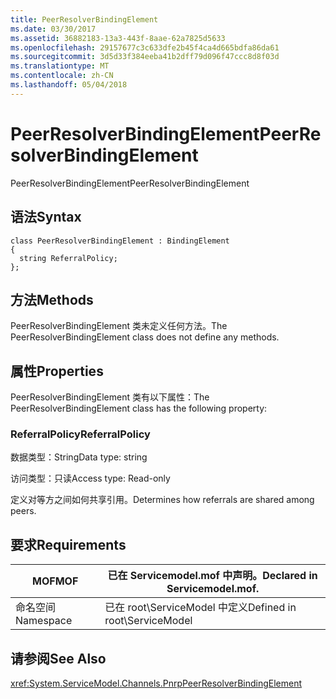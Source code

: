 ```yaml
---
title: PeerResolverBindingElement
ms.date: 03/30/2017
ms.assetid: 36882183-13a3-443f-8aae-62a7825d5633
ms.openlocfilehash: 29157677c3c633dfe2b45f4ca4d665bdfa86da61
ms.sourcegitcommit: 3d5d33f384eeba41b2dff79d096f47ccc8d8f03d
ms.translationtype: MT
ms.contentlocale: zh-CN
ms.lasthandoff: 05/04/2018
---
```

# <a name="peerresolverbindingelement"></a><span data-ttu-id="2ab26-102">PeerResolverBindingElement</span><span class="sxs-lookup"><span data-stu-id="2ab26-102">PeerResolverBindingElement</span></span>
<span data-ttu-id="2ab26-103">PeerResolverBindingElement</span><span class="sxs-lookup"><span data-stu-id="2ab26-103">PeerResolverBindingElement</span></span>  
  
## <a name="syntax"></a><span data-ttu-id="2ab26-104">语法</span><span class="sxs-lookup"><span data-stu-id="2ab26-104">Syntax</span></span>  
  
```  
class PeerResolverBindingElement : BindingElement  
{  
  string ReferralPolicy;  
};  
```  
  
## <a name="methods"></a><span data-ttu-id="2ab26-105">方法</span><span class="sxs-lookup"><span data-stu-id="2ab26-105">Methods</span></span>  
 <span data-ttu-id="2ab26-106">PeerResolverBindingElement 类未定义任何方法。</span><span class="sxs-lookup"><span data-stu-id="2ab26-106">The PeerResolverBindingElement class does not define any methods.</span></span>  
  
## <a name="properties"></a><span data-ttu-id="2ab26-107">属性</span><span class="sxs-lookup"><span data-stu-id="2ab26-107">Properties</span></span>  
 <span data-ttu-id="2ab26-108">PeerResolverBindingElement 类有以下属性：</span><span class="sxs-lookup"><span data-stu-id="2ab26-108">The PeerResolverBindingElement class has the following property:</span></span>  
  
### <a name="referralpolicy"></a><span data-ttu-id="2ab26-109">ReferralPolicy</span><span class="sxs-lookup"><span data-stu-id="2ab26-109">ReferralPolicy</span></span>  
 <span data-ttu-id="2ab26-110">数据类型：String</span><span class="sxs-lookup"><span data-stu-id="2ab26-110">Data type: string</span></span>  
  
 <span data-ttu-id="2ab26-111">访问类型：只读</span><span class="sxs-lookup"><span data-stu-id="2ab26-111">Access type: Read-only</span></span>  
  
 <span data-ttu-id="2ab26-112">定义对等方之间如何共享引用。</span><span class="sxs-lookup"><span data-stu-id="2ab26-112">Determines how referrals are shared among peers.</span></span>  
  
## <a name="requirements"></a><span data-ttu-id="2ab26-113">要求</span><span class="sxs-lookup"><span data-stu-id="2ab26-113">Requirements</span></span>  
  
|<span data-ttu-id="2ab26-114">MOF</span><span class="sxs-lookup"><span data-stu-id="2ab26-114">MOF</span></span>|<span data-ttu-id="2ab26-115">已在 Servicemodel.mof 中声明。</span><span class="sxs-lookup"><span data-stu-id="2ab26-115">Declared in Servicemodel.mof.</span></span>|  
|---------|-----------------------------------|  
|<span data-ttu-id="2ab26-116">命名空间</span><span class="sxs-lookup"><span data-stu-id="2ab26-116">Namespace</span></span>|<span data-ttu-id="2ab26-117">已在 root\ServiceModel 中定义</span><span class="sxs-lookup"><span data-stu-id="2ab26-117">Defined in root\ServiceModel</span></span>|  
  
## <a name="see-also"></a><span data-ttu-id="2ab26-118">请参阅</span><span class="sxs-lookup"><span data-stu-id="2ab26-118">See Also</span></span>  
 <xref:System.ServiceModel.Channels.PnrpPeerResolverBindingElement>
